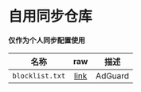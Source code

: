 # 自用同步仓库
**仅作为个人同步配置使用**

|名称|raw|描述|
|:-:|:-:|:-:|
|`blocklist.txt`|[link](https://raw.githubusercontent.com/as1rkiv/sync/main/blocklist.txt)|AdGuard
